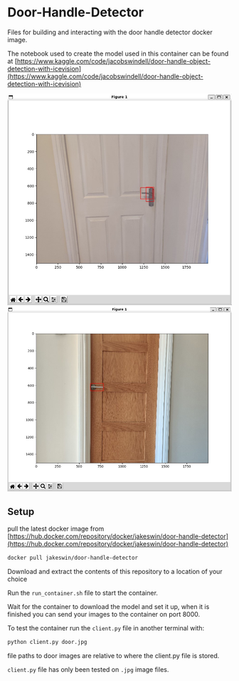 # Door-Handle-Detector
Files for building and interacting with the door handle detector docker image.

The notebook used to create the model used in this container can be found at [https://www.kaggle.com/code/jacobswindell/door-handle-object-detection-with-icevision](https://www.kaggle.com/code/jacobswindell/door-handle-object-detection-with-icevision)

![Picture of a door with a bounding box around its handle](./images/door1detection.jpg)
![Picture of a door with a bounding box around its handle](./images/door2detection.jpg)
## Setup
pull the latest docker image from [https://hub.docker.com/repository/docker/jakeswin/door-handle-detector](https://hub.docker.com/repository/docker/jakeswin/door-handle-detector)

```bash
docker pull jakeswin/door-handle-detector 
```

Download and extract the contents of this repository to a location of your choice

Run the `run_container.sh` file to start the container.

Wait for the container to download the model and set it up, when it is finished you can send your images to the container on port 8000.

To test the container run the `client.py` file in another terminal with:

```bash
python client.py door.jpg
```

file paths to door images are relative to where the client.py file is stored.

`client.py` file has only been tested on `.jpg` image files.
